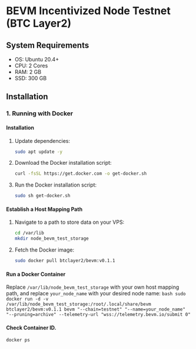 # BEVM Incentivized Node Testnet (BTC Layer2)

## System Requirements
- OS: Ubuntu 20.4+
- CPU: 2 Cores
- RAM: 2 GB
- SSD: 300 GB

## Installation

### 1. Running with Docker

#### Installation
1. Update dependencies:
    ```bash
    sudo apt update -y
    ```

2. Download the Docker installation script:
    ```bash
    curl -fsSL https://get.docker.com -o get-docker.sh
    ```

3. Run the Docker installation script:
    ```bash
    sudo sh get-docker.sh
    ```

#### Establish a Host Mapping Path
1. Navigate to a path to store data on your VPS:
    ```bash
    cd /var/lib
    mkdir node_bevm_test_storage
    ```

2. Fetch the Docker image:
    ```bash
    sudo docker pull btclayer2/bevm:v0.1.1
    ```

#### Run a Docker Container
Replace `/var/lib/node_bevm_test_storage` with your own host mapping path, and replace `your_node_name` with your desired node name:
    ```bash
    sudo docker run -d -v /var/lib/node_bevm_test_storage:/root/.local/share/bevm btclayer2/bevm:v0.1.1 bevm "--chain=testnet" "--name=your_node_name" "--pruning=archive" --telemetry-url "wss://telemetry.bevm.io/submit 0"
    ```

#### Check Container ID.
```bash
docker ps
